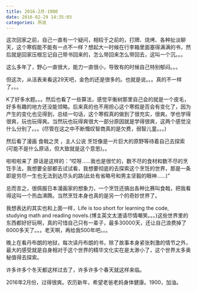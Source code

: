 ```yaml
---
title: 2016-2月-1900
date: 2016-02-29 14:35:03
categories: 所说
---
```


这次回家之前，自己一直有一个疑问，相较于之前的，打牌、烧烤、各种扯淡聊天，这个寒假能不能有一点不一样？想起大一时候在行李箱里面塞得满满的书，然后就是回家压根忘记自己带书回来的，怎么带回来怎么带回去，这叫一个沉。。。

这么多年了，野心一直很大，能力一直很小，导致有的时候自己特别郁闷。。。

但这次，从活表来看这29天吧，金色的还是很多的。也就是说。。。真的不一样了。。。

K了好多水题。。。然后也看了一些算法，感觉平衡树那里自己会的就是一个皮毛，好多有趣的地方还没能领略。后来真的也不用担心这个寒假是否会有变化了，因为产生的变化也见得到，总结一句话，这个寒假真的做到了很充实，很爽。学也学得很爽，玩也玩得爽。当然玩也玩得爽很大一部分原因就是学得很爽，这两个感觉没什么分别了。。。(尽管在这之中不断慨叹智商真的是欠费，弱智儿童。。。)

然后看了漫画 食戟之灵 ，主人公说 烹饪像是一片巨大的原野等待着自己去探索(可能不是什么原话，但大致就是这个意思)。。

啦啦啦来了 原话是这样的：“哎呀......我也是很忙的，数不尽的食材和数不尽的烹饪手法，我想要全部都去试试看，我想要彻底的去探索这个烹饪的世界，那是一条即是穷尽一生也无法到达尽头的路(此处有省略号和男主坚毅的眼神......)”

总而言之，很佩服日本漫画家的想象力，一个烹饪还搞出各种比赛叫食戟，把我看得这叫一个热血沸腾。当然烹饪本身也真的是另一个的奇妙世界了。

我想表达的其实也和上面一样，Life is too short for learning the code, studying math and reading novels.(博主英文太渣请尽情嘲笑。。。)这些世界里的东西都好好玩啊，真的可惜自己只有一辈子，最多30000天，还让自己浪费掉了6000多天了。。。老天啊，再给我500年吧。。。

晚上在看丹布朗的地狱，每次读丹布朗的书，除了故事本身紧张刺激的情节之外，最大的感受就是自身相对于这个世界的精华文化实在是太渺小了，这个世界太多奥秘值得去探索。

许多许多个冬天都这样过去了，许多许多个春天就这样来临。

2016年2月份，过得很爽。农历新年，希望老爸老妈身体健康。1900，加油。